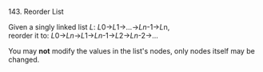 143. Reorder List

Given a singly linked list *L*: *L*0→*L*1→…→*Ln*-1→*L*n,  
reorder it to: *L*0→*Ln*→*L*1→*Ln*-1→*L*2→*Ln*-2→…

You may **not** modify the values in the list's nodes, only nodes itself may be
changed.
